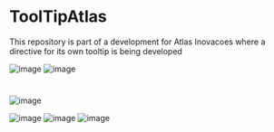 # ToolTipAtlas

This repository is part of a development for Atlas Inovacoes where a directive for its own tooltip is being developed

![image](https://user-images.githubusercontent.com/65831338/178854426-b65f1b6b-a808-4fbe-b90e-d9b784059cbc.png)
![image](https://user-images.githubusercontent.com/65831338/178854492-ce8aaa02-4403-405b-aec9-4c51477e6217.png)


#
![image](https://user-images.githubusercontent.com/65831338/178854619-08ccc70c-e46b-441b-8463-6348dd77379b.png)

![image](https://user-images.githubusercontent.com/65831338/178854544-14976898-7f3f-466a-9e3b-9ac0cc4fda5b.png)
![image](https://user-images.githubusercontent.com/65831338/178854686-cbb74ecd-b051-4295-82d1-8ac3d07ed1aa.png)
![image](https://user-images.githubusercontent.com/65831338/178854745-68fa7324-009e-4b1b-bfda-3f8c3ecda15b.png)

